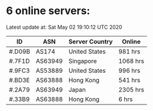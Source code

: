 # 6 online servers:

Latest update at: Sat May 02 19:10:12 UTC 2020

| ID | ASN | Server Country | Online |
| -- | --- | -------------- | ------ |
| #.D09B | AS174 | United States | 981 hrs |
| #.7F1D | AS63949 | Singapore | 1068 hrs |
| #.9FC3 | AS53889 | United States | 996 hrs |
| #.BD3E | AS63888 | Hong Kong | 541 hrs |
| #.2A79 | AS63949 | Japan | 2305 hrs |
| #.33B9 | AS63888 | Hong Kong | 6 hrs |

